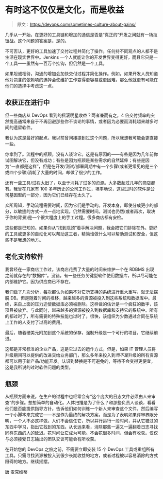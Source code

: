 # 有时这不仅仅是文化，而是收益

> 原文：<https://devops.com/sometimes-culture-about-gains/>

几乎从一开始，在更好的工具链和增加的通信是否是“真正的”开发之间就有一场拉锯战。这个问题的答案是，是的。

不可否认，更好的工具加速了交付过程并简化了操作。任何持不同观点的人都不是生活在现实世界中。Jenkins 一个人就能让你的开发世界变得更好，而且它只是一个工具——虽然有一百万个挂钩，但仍然是一个工具。

如果坦诚相待，沟通的增加会加快交付过程并简化操作。例如，如果开发人员知道他对包含的依赖项的选择会使维护工作变得更容易或更困难，那么他就更有可能在他们的选择中考虑这一点。

## 收获正在进行中

但一些商店从 DevOps 看到的摇滚明星收益？两者兼而有之。4 倍交付频率的突然提高通常来自于不再回避那些你不谈论的事情，或者因为必要而消耗越来越多时间的遗留软件。

我认为这是最好的起点。我以前曾间接提到过这个问题，所以我想我可能会更直接一些。

你拿到了。流程中的瓶颈。没有人谈论它。这是有原因的——有些是因为几年前你试图解决它，但没有成功；有些是因为瓶颈是某些需求的自然延伸；有些是因为“一直都是这样”，但是在开发/测试/部署周期中有一个步骤(或者更常见的是三个或四个步骤)消耗了大量的时间，却做了很少的工作。

还有一些工具/过程太旧了，以至于消耗了过多的资源。大多数超过几年的商店都有。我曾在几家有 100 多年历史的公司工作过，坦率地说，这些过时的软件是公司基因型的一部分，因为它们已经存在太久了。

众所周知，手动流程需要时间，因为它们是手动的。开发本身，即使分成更小的部分，以敏捷的方式一点一点地实现，仍然需要时间。测试也仍然(或者再次，取决于你的背景)是一个很大程度上的手工过程。很多商店都有安检。

这些都是已知的。如果你从“找到瓶颈”着手解决问题，我会把它们排除在外。更好的工具或更多的自动化可以帮助这三者，精简谁做什么可以帮助测试和安全，但这些不是我想的地方。

## 老化支持软件

我曾经在一家商店工作过，该商店花费了大量的时间来维护一个在 RDBMS 出现之前就存在的“数据库”。没错。有一些任务关键型软件使用数据库，所以尽可能在内部维护它。因为供应商已不存在。

我们做了几次分析，每次都认为如果不对它所支持的系统进行重大重写，就无法摆脱 DB。但是随着时间的推移，越来越多的资源被投入到这些系统和数据库中。最终，来自上面的压力迫使数据库必须被删除。这样做的估计是一个疯狂的数字，该项目被放弃。与此同时，越来越多的资源被投入到数据库和支持它的系统中。所有的都过时了，所有需要的特殊技能也过时了。很快，该组织为少数通过合同在系统上工作的人支付了过高的费用。

最后，随着硬美元附加到这个系统的保存，强制升级是一个可行的项目，它继续前进。

这都是非常标准的企业产品，这是它过去的运作方式。但是，如果 IT 管理人员将升级期间可以提供的改进交给业务部门，那么多年来投入到*而不是*升级的所有资源都可以用于新产品/功能开发。认识到替换是不可避免的，等待不会变得更便宜，这是我所说的过时软件问题的类型。

## 瓶颈

从瓶颈方面来说，在生产的过程中也经常会有“这个庞大的日志文件必须由人来审查”的步骤。想想简单的自动化。人体扫描是为了什么？和那些负责人谈谈，看看他们是否能提供指导方针，告诉他们如何训练一个新人来审查这个文件。然后编写一个小脚本来完成它——不是作为最终的解决方案，而是为了表明如果评审界限分明，一个人不必这样做。人们不会信任它，所以并行运行一段时间，并从它错过的东西中学习，指出它找到的东西。从长远来看，消除那些一遍又一遍翻着日志寻找同样东西的人的延迟。花时间让它成为可能。不会花很多时间，但会有收获。仅仅与必须接受日志输出的团队交谈可能会有所收获。

在开始您的 DevOps 之旅之前，不需要立即安装 15 个 DevOps 工具或重组所有工具。只需寻找资源被投入到很少长期收益的地方，或者过程被以容易消除的方式阻碍的地方。继续摇摆。

唐·麦克维蒂